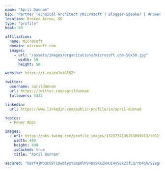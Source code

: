 ```yaml
---
name: "April Dunnam"
bio: "Partner Technical Architect @Microsoft | Blogger-Speaker | #PowerApps, #PowerAutomate, #Office365, #SharePoint | #WIT | #Karaoke Queen"
location: Broken Arrow, OK
type: "profile"
heat: 89

affiliation:
  name: Microsoft
  domain: microsoft.com
  images:
    - url: "/assets/images/organizations/microsoft.com-50x50.jpg"
      width: 50
      height: 50

website: https://t.co/enJuiGEQZc

twitter:
  username: aprildunnam
  url: https://twitter.com/aprildunnam
  followers: 5432

linkedin:
  url: https://www.linkedin.com/public-profile/in/april-dunnam

topics:
  - Power Apps

images:
  - url: https://pbs.twimg.com/profile_images/1323737136793899013/t0S1j_uM_400x400.jpg
    width: 400
    height: 400
    isCached: true
    title: "April Dunnam"

secured: "kBYf4jWo3c69T1DwbtyxY2mpRlP94BxSKKZkHUIHySEk2ifLq/rD4qh/S2egcAQnNTO3mQyRlocJF+vOLTCQA1k73RvnZpWuThBlMtuTJePlxpXdLLdfexHa6TebJXA6+2T0E09vqfPXwGDaXAoL06lszxCVVHQeYYAL+25F5YOzM8BNp5IuvdBi+nKOebuC5C3tDqerPsF3FGe2cqFDekQsNZkjx8aNn5JO11C/6TlZmcg//FPW9mtll+Ib/R753ICBuCxp8eadqreV5axD0Qe1WvQyYmEei9OIi+0dsHm+TvgUwXAwP8EF/NRLE5IVI+/38pYyX9gVrK0k+YHcX+UGyYuSODcQAnn/EpAQEyagQLbdIjEggjgV2e4mQoSgQeVT0aA7yQdZ1d/MBRawa090TBJF7NhONS+cjwNrqC4=;bHYYc+4AkFeYGgmEfjpCgg=="
---
```


